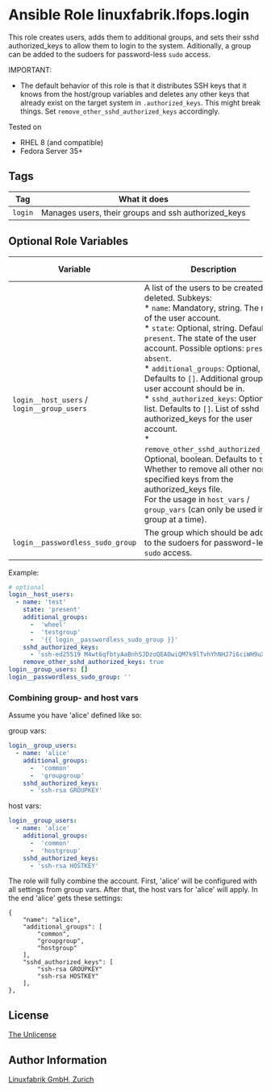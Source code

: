 # Ansible Role linuxfabrik.lfops.login

This role creates users, adds them to additional groups, and sets their sshd authorized_keys to allow them to login to the system.
Aditionally, a group can be added to the sudoers for password-less `sudo` access.

IMPORTANT:

* The default behavior of this role is that it distributes SSH keys that it knows from the host/group variables and deletes any other keys that already exist on the target system in `.authorized_keys`. This might break things. Set `remove_other_sshd_authorized_keys` accordingly.

Tested on

* RHEL 8 (and compatible)
* Fedora Server 35+


## Tags

| Tag     | What it does                                        |
| ---     | ------------                                        |
| `login` | Manages users, their groups and ssh authorized_keys |


## Optional Role Variables

| Variable | Description | Default Value |
| -------- | ----------- | ------------- |
| `login__host_users` /<br> `login__group_users` | A list of the users to be created or deleted. Subkeys:<br> * `name`: Mandatory, string. The name of the user account.<br> * `state`: Optional, string. Defaults to `present`. The state of the user account. Possible options: `present`, `absent`.<br> * `additional_groups`: Optional, list. Defaults to `[]`. Additional groups the user account should be in.<br> * `sshd_authorized_keys`: Optional, list. Defaults to `[]`. List of sshd authorized_keys for the user account.<br> * `remove_other_sshd_authorized_keys`: Optional, boolean. Defaults to `true`. Whether to remove all other non-specified keys from the authorized_keys file.<br>For the usage in `host_vars` / `group_vars` (can only be used in one group at a time). | `[]` |
| `login__passwordless_sudo_group` | The group which should be added to the sudoers for password-less `sudo` access. | `''` |

Example:
```yaml
# optional
login__host_users:
  - name: 'test'
    state: 'present'
    additional_groups:
      -  'wheel'
      -  'testgroup'
      -  '{{ login__passwordless_sudo_group }}'
    sshd_authorized_keys:
      - 'ssh-ed25519 M4wt6qfbtyAaBnhSJDzoQEAOwiQM7k9lTvhYhNHJ7i6ciWH9uXJlbpbDF4Wv5lSr8t1maY test@example.com'
    remove_other_sshd_authorized_keys: true
login__group_users: []
login__passwordless_sudo_group: ''
```


### Combining group- and host vars

Assume you have 'alice' defined like so:

group vars:
```yaml
login__group_users:
  - name: 'alice'
    additional_groups:
      -  'common'
      -  'groupgroup'
    sshd_authorized_keys:
      - 'ssh-rsa GROUPKEY'
```

host vars:
```yaml
login__group_users:
  - name: 'alice'
    additional_groups:
      -  'common'
      -  'hostgroup'
    sshd_authorized_keys:
      - 'ssh-rsa HOSTKEY'
```

The role will fully combine the account. First, 'alice' will be configured with all settings from group vars. After that, the host vars for 'alice' will apply. In the end 'alice' gets these settings:
```
{
    "name": "alice",
    "additional_groups": [
        "common",
        "groupgroup",
        "hostgroup"
    ],
    "sshd_authorized_keys": [
        "ssh-rsa GROUPKEY"
        "ssh-rsa HOSTKEY"
    ],
},
```


## License

[The Unlicense](https://unlicense.org/)


## Author Information

[Linuxfabrik GmbH, Zurich](https://www.linuxfabrik.ch)
